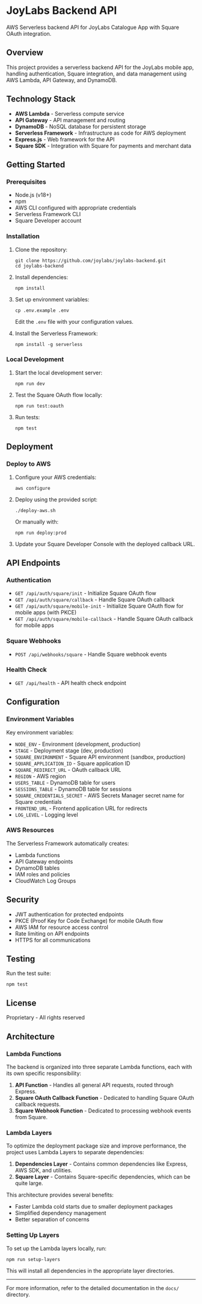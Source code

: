 # JoyLabs Backend API

AWS Serverless backend API for JoyLabs Catalogue App with Square OAuth integration.

## Overview

This project provides a serverless backend API for the JoyLabs mobile app, handling authentication, Square integration, and data management using AWS Lambda, API Gateway, and DynamoDB.

## Technology Stack

- **AWS Lambda** - Serverless compute service
- **API Gateway** - API management and routing
- **DynamoDB** - NoSQL database for persistent storage
- **Serverless Framework** - Infrastructure as code for AWS deployment
- **Express.js** - Web framework for the API
- **Square SDK** - Integration with Square for payments and merchant data

## Getting Started

### Prerequisites

- Node.js (v18+)
- npm
- AWS CLI configured with appropriate credentials
- Serverless Framework CLI
- Square Developer account

### Installation

1. Clone the repository:
   ```
   git clone https://github.com/joylabs/joylabs-backend.git
   cd joylabs-backend
   ```

2. Install dependencies:
   ```
   npm install
   ```

3. Set up environment variables:
   ```
   cp .env.example .env
   ```
   Edit the `.env` file with your configuration values.

4. Install the Serverless Framework:
   ```
   npm install -g serverless
   ```

### Local Development

1. Start the local development server:
   ```
   npm run dev
   ```

2. Test the Square OAuth flow locally:
   ```
   npm run test:oauth
   ```

3. Run tests:
   ```
   npm test
   ```

## Deployment

### Deploy to AWS

1. Configure your AWS credentials:
   ```
   aws configure
   ```

2. Deploy using the provided script:
   ```
   ./deploy-aws.sh
   ```

   Or manually with:
   ```
   npm run deploy:prod
   ```

3. Update your Square Developer Console with the deployed callback URL.

## API Endpoints

### Authentication

- `GET /api/auth/square/init` - Initialize Square OAuth flow
- `GET /api/auth/square/callback` - Handle Square OAuth callback
- `GET /api/auth/square/mobile-init` - Initialize Square OAuth flow for mobile apps (with PKCE)
- `GET /api/auth/square/mobile-callback` - Handle Square OAuth callback for mobile apps

### Square Webhooks

- `POST /api/webhooks/square` - Handle Square webhook events

### Health Check

- `GET /api/health` - API health check endpoint

## Configuration

### Environment Variables

Key environment variables:

- `NODE_ENV` - Environment (development, production)
- `STAGE` - Deployment stage (dev, production)
- `SQUARE_ENVIRONMENT` - Square API environment (sandbox, production)
- `SQUARE_APPLICATION_ID` - Square application ID
- `SQUARE_REDIRECT_URL` - OAuth callback URL
- `REGION` - AWS region
- `USERS_TABLE` - DynamoDB table for users
- `SESSIONS_TABLE` - DynamoDB table for sessions
- `SQUARE_CREDENTIALS_SECRET` - AWS Secrets Manager secret name for Square credentials
- `FRONTEND_URL` - Frontend application URL for redirects
- `LOG_LEVEL` - Logging level

### AWS Resources

The Serverless Framework automatically creates:

- Lambda functions
- API Gateway endpoints
- DynamoDB tables
- IAM roles and policies
- CloudWatch Log Groups

## Security

- JWT authentication for protected endpoints
- PKCE (Proof Key for Code Exchange) for mobile OAuth flow
- AWS IAM for resource access control
- Rate limiting on API endpoints
- HTTPS for all communications

## Testing

Run the test suite:

```
npm test
```

## License

Proprietary - All rights reserved

## Architecture

### Lambda Functions

The backend is organized into three separate Lambda functions, each with its own specific responsibility:

1. **API Function** - Handles all general API requests, routed through Express.
2. **Square OAuth Callback Function** - Dedicated to handling Square OAuth callback requests.
3. **Square Webhook Function** - Dedicated to processing webhook events from Square.

### Lambda Layers

To optimize the deployment package size and improve performance, the project uses Lambda Layers to separate dependencies:

1. **Dependencies Layer** - Contains common dependencies like Express, AWS SDK, and utilities.
2. **Square Layer** - Contains Square-specific dependencies, which can be quite large.

This architecture provides several benefits:
- Faster Lambda cold starts due to smaller deployment packages
- Simplified dependency management
- Better separation of concerns

### Setting Up Layers

To set up the Lambda layers locally, run:

```
npm run setup-layers
```

This will install all dependencies in the appropriate layer directories.

---

For more information, refer to the detailed documentation in the `docs/` directory. 